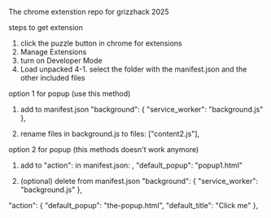 The chrome extenstion repo for grizzhack 2025

steps to get extension
1. click the puzzle button in chrome for extensions
2. Manage Extensions
3. turn on Developer Mode
4. Load unpacked
   4-1. select the folder with the manifest.json and the other included files



option 1 for popup (use this method)
1. add to manifest.json
"background": {
    "service_worker": "background.js"
  },

2. rename files in background.js to
files: ["content2.js"],



option 2 for popup (this methods doesn't work anymore)
1. add to "action": in manifest.json:
,
"default_popup": "popup1.html"

2. (optional) delete from manifest.json
"background": {
    "service_worker": "background.js"
  },


"action": {
    "default_popup": "the-popup.html",
    "default_title": "Click me"
  },